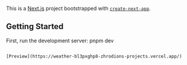 This is a [Next.js](https://nextjs.org/) project bootstrapped with [`create-next-app`](https://github.com/vercel/next.js/tree/canary/packages/create-next-app).

## Getting Started

First, run the development server:
pnpm dev
```

[Preview](https://weather-bl3pxghp8-zhrodions-projects.vercel.app/)
